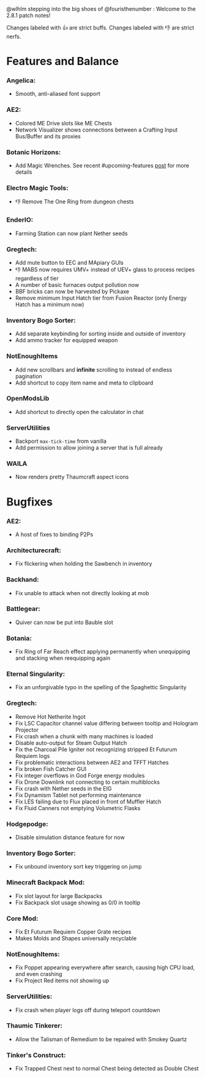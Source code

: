 @wlhlm stepping into the big shoes of @fouristhenumber : Welcome to the 2.8.1 patch notes! 

Changes labeled with :+1: are strict buffs.
Changes labeled with :-1: are strict nerfs.

# Features and Balance

### Angelica:
- Smooth, anti-aliased font support

### AE2:
- Colored ME Drive slots like ME Chests
- Network Visualizer shows connections between a Crafting Input Bus/Buffer and its proxies

### Botanic Horizons:
- Add Magic Wrenches. See recent #upcoming-features [post](<https://discord.com/channels/181078474394566657/295669878222880769/1429780938136752259>) for more details

### Electro Magic Tools:
- :-1: Remove The One Ring from dungeon chests

### EnderIO:
- Farming Station can now plant Nether seeds

### Gregtech:
- Add mute button to EEC and MApiary GUIs
- :-1: MABS now requires UMV+ instead of UEV+ glass to process recipes regardless of tier
- A number of basic furnaces output pollution now
- BBF bricks can now be harvested by Pickaxe
- Remove minimum Input Hatch tier from Fusion Reactor (only Energy Hatch has a minimum now)

### Inventory Bogo Sorter:
- Add separate keybinding for sorting inside and outside of inventory
- Add ammo tracker for equipped weapon

### NotEnoughItems
- Add new scrollbars and **infinite** scrolling to instead of endless pagination
- Add shortcut to copy item name and meta to clipboard

### OpenModsLib
- Add shortcut to directly open the calculator in chat

### ServerUtilities
- Backport `max-tick-time` from vanilla
- Add permission to allow joining a server that is full already

### WAILA
- Now renders pretty Thaumcraft aspect icons

# Bugfixes

### AE2:
- A host of fixes to binding P2Ps

### Architecturecraft:
- Fix flickering when holding the Sawbench in inventory

### Backhand:
- Fix unable to attack when not directly looking at mob

### Battlegear:
- Quiver can now be put into Bauble slot

### Botania:
- Fix Ring of Far Reach effect applying permanently when unequipping and stacking when reequipping again

### Eternal Singularity:
- Fix an unforgivable typo in the spelling of the Spaghettic Singularity

### Gregtech:
- Remove Hot Netherite Ingot
- Fix LSC Capacitor channel value differing between tooltip and Hologram Projector
- Fix crash when a chunk with many machines is loaded
- Disable auto-output for Steam Output Hatch
- Fix the Charcoal Pile Igniter not recognizing stripped Et Futurum Requiem logs
- Fix problematic interactions between AE2 and TFFT Hatches
- Fix broken Fish Catcher GUI
- Fix integer overflows in God Forge energy modules
- Fix Drone Downlink not connecting to certain multiblocks
- Fix crash with Nether seeds in the EIG
- Fix Dynamism Tablet not performing maintenance
- Fix LES failing due to Flux placed in front of Muffler Hatch
- Fix Fluid Canners not emptying Volumetric Flasks

### Hodgepodge:
- Disable simulation distance feature for now

### Inventory Bogo Sorter:
- Fix unbound inventory sort key triggering on jump

### Minecraft Backpack Mod:
- Fix slot layout for large Backpacks
- Fix Backpack slot usage showing as 0/0 in tooltip

### Core Mod:
- Fix Et Futurum Requiem Copper Grate recipes
- Makes Molds and Shapes universally recyclable

### NotEnoughItems:
- Fix Poppet appearing everywhere after search, causing high CPU load, and even crashing
- Fix Project Red items not showing up

### ServerUtilities:
- Fix crash when player logs off during teleport countdown

### Thaumic Tinkerer:
- Allow the Talisman of Remedium to be repaired with Smokey Quartz

### Tinker's Construct:
- Fix Trapped Chest next to normal Chest being detected as Double Chest
